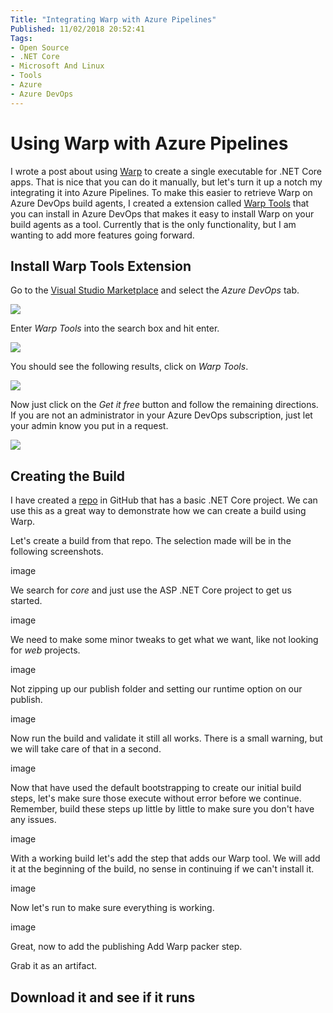 ```yaml
---
Title: "Integrating Warp with Azure Pipelines"
Published: 11/02/2018 20:52:41
Tags: 
- Open Source
- .NET Core
- Microsoft And Linux
- Tools
- Azure
- Azure DevOps
---
```

# Using Warp with Azure Pipelines

I wrote a post about using [Warp](https://www.phillipsj.net/posts/warp-single-executable-dotnet-core-app) to create a single executable for .NET Core apps. That is nice that you can do it manually, but let's turn it up a notch my integrating it into Azure Pipelines. To make this easier to retrieve Warp on Azure DevOps build agents, I created a extension called [Warp Tools](https://marketplace.visualstudio.com/items?itemName=JamiePhillips.WarpTools) that you can install in Azure DevOps that makes it easy to install Warp on your build agents as a tool. Currently that is the only functionality, but I am wanting to add more features going forward.

## Install Warp Tools Extension

Go to the [Visual Studio Marketplace](https://marketplace.visualstudio.com) and select the *Azure DevOps* tab. 

![](/images/warp-pipelines/marketplace.png)

Enter *Warp Tools* into the search box and hit enter.

![](/images/warp-pipelines/searchwarp.png)

You should see the following results, click on *Warp Tools*.

![](/images/warp-pipelines/selectwarp.png)

Now just click on the *Get it free* button and follow the remaining directions. If you are not an administrator in your Azure DevOps subscription, just let your admin know you put in a request.

![](/images/warp-pipelines/getitfree.png)

## Creating the Build

I have created a [repo](https://github.com/phillipsj/pipelines-demo-app) in GitHub that has a basic .NET Core project. We can use this as a great way to demonstrate how we can create a build using Warp.

Let's create a build from that repo. The selection made will be in the following screenshots. 

image

We search for *core* and just use the ASP .NET Core project to get us started.

image

We need to make some minor tweaks to get what we want, like not looking for *web* projects.

image

Not zipping up our publish folder and setting our runtime option on our publish.

image

Now run the build and validate it still all works. There is a small warning, but we will take care of that in a second.

image

Now that have used the default bootstrapping to create our initial build steps, let's make sure those execute without error before we continue. Remember, build these steps up little by little to make sure you don't have any issues.

image

With a working build let's add the step that adds our Warp tool. We will add it at the beginning of the build, no sense in continuing if we can't install it.

image

Now let's run to make sure everything is working.

image

Great, now to add the publishing
Add Warp packer step.

Grab it as an artifact.

## Download it and see if it runs

